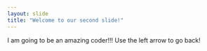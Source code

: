 ```yaml
---
layout: slide
title: "Welcome to our second slide!"
---
```

I am going to be an amazing coder!!!
Use the left arrow to go back!

